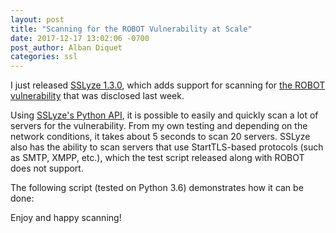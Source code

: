 ```yaml
---
layout: post
title: "Scanning for the ROBOT Vulnerability at Scale"
date: 2017-12-17 13:02:06 -0700
post_author: Alban Diquet
categories: ssl
---
```


I just released [SSLyze 1.3.0][sslyze-gh], which adds support for scanning for [the ROBOT vulnerability](https://robotattack.org/) that was disclosed last week.

Using [SSLyze's Python API][sslyze-documentation], it is possible to easily and quickly scan a lot of servers for the vulnerability. From my own testing and depending on the network conditions, it takes about 5 seconds to scan 20 servers. SSLyze also has the ability to scan servers that use StartTLS-based protocols (such as SMTP, XMPP, etc.), which the test script released along with ROBOT does not support.

The following script (tested on Python 3.6) demonstrates how it can be done:

<script src="https://gist.github.com/nabla-c0d3/db3610017aff20941c29fe693744e919.js"></script>

Enjoy and happy scanning!


[sslyze-documentation]: https://nabla-c0d3.github.io/sslyze/documentation/
[sslyze-gh]: https://github.com/nabla-c0d3/sslyze/releases
